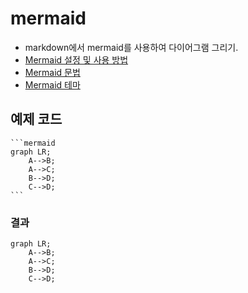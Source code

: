 # mermaid
* markdown에서 mermaid를 사용하여 다이어그램 그리기.
* [Mermaid 설정 및 사용 방법](https://docusaurus.io/docs/markdown-features/diagrams)
* [Mermaid 문법](https://mermaid.js.org/intro/syntax-reference.html)
* [Mermaid 테마](https://mermaid.js.org/config/theming.html)

## 예제 코드
````
```mermaid
graph LR;
    A-->B;
    A-->C;
    B-->D;
    C-->D;
```
````
### 결과
```mermaid
graph LR;
    A-->B;
    A-->C;
    B-->D;
    C-->D;
```
